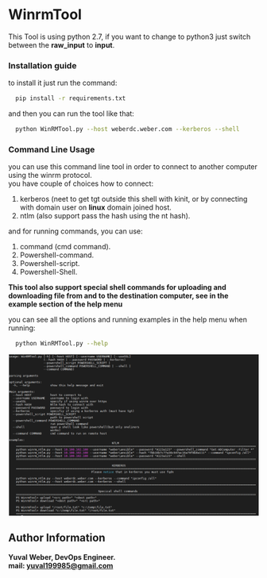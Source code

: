 # WinrmTool
This Tool is using python 2.7, if you want to change to python3 just switch between the **raw_input** to **input**.

### Installation guide
to install it just run the command:
```bash
  pip install -r requirements.txt
```
and then you can run the tool like that:
```bash
  python WinRMTool.py --host weberdc.weber.com --kerberos --shell
 ```
### Command Line Usage
you can use this command line tool in order to connect to another computer using the winrm protocol.                                                                        
you have couple of choices how to connect:                                                                                                                  
1) kerberos (neet to get tgt outside this shell with kinit, or by connecting with domain user on **linux** domain joined host.                                               
2) ntlm (also support pass the hash using the nt hash).                                                                                                                        
                                                                                                                                                                             
and for running commands, you can use:                                                                                                                                        
1) command (cmd command).                                                                                                                                                  
2) Powershell-command.                                                                                                                                                           
3) Powershell-script.                                                                                                                                                        
4) Powershell-Shell.                                                                                                                                                            

**This tool also support special shell commands for uploading and downloading file from and to the destination computer, see in the example section of the help menu**             

you can see all the options and running examples in the help menu when running:                                                                                                   
```bash
  python WinRMTool.py --help
```
![alt text](./images/command_line.PNG)

## Author Information
<b>Yuval Weber, DevOps Engineer.</b><br>
<b>mail: yuval199985@gmail.com</b>


